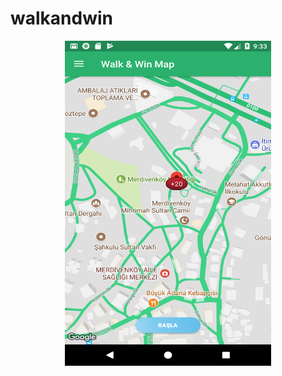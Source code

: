 # walkandwin


<p align="center">
<a href = "https://github.com/yilmazvolkan/walkandwin"><img 
<img src="https://github.com/yilmazvolkan/walkandwin/blob/master/screenshots/ind/Screenshot_1524508433.png" width="330" height="520"></a>
</p>
